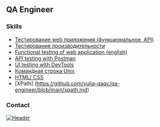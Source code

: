 ## QA Engineer 
### Skills

- [Тестирование web приложения (функциональное, API)](https://drive.google.com/file/d/1jPG_e58PMU-aSIJTSH-S8CVz-mf5eUJe/view?usp=share_link)
- [Тестирование производительности](https://drive.google.com/file/d/1H7nnXZdSEOYLWzcxNqVrDw1LndRuF1UR/view?usp=share_link)
- [Functional testing of web application (english)](https://drive.google.com/file/d/1Fdti-8bgjBuPNDWCz1dctWF20Vu0dKB1/view?usp=share_link)
- [API testing with Postman](https://github.com/yulia-qaqc/Postman-collections)
- [UI testing with DevTools](https://drive.google.com/file/d/1KGJ70uslgxXMIOZ_Jk0eoDiynhlipw2f/view?usp=share_link)
- [Командная строка Unix](https://github.com/yulia-qaqc/QA-portfolio/blob/main/gitBash.md)
- [HTML/ CSS](https://github.com/yulia-qaqc/QA-portfolio/blob/main/html_example.htm)
- [XPath] (https://github.com/yulia-qaqc/qa-engineer/blob/main/xpath.md)

### Contact
[![Header](https://img.shields.io/badge/Telegram-09090?style=for-the-badge&logo=telegram&logoColor=31a5db)](https://t.me/yulia49)
